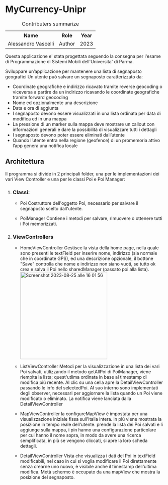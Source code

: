 # MyCurrency-Unipr

<table>
<caption id="multi_row">Contributers summarize</caption>
<tr>    <th>Name      <th>Role               <th>Year
<tr><td>Alessandro Vascelli   <td>Author  <td>2023
</table>

Questa applicazione e' stata progettata seguendo la consegna per l'esame di Programmazione di Sistemi Mobili dell'Universita' di Parma.

Sviluppare un’applicazione per mantenere una lista di segnaposto geografici Un utente può salvare un segnaposto caratterizzato da:

- Coordinate geografiche e indirizzo ricavato tramite reverse geocoding o viceversa a partire da un indirizzo ricavando le coordinate geografiche tramite forward geocoding
- Nome ed opzionalmente una descrizione
- Data e ora di aggiunta
- I segnaposto devono essere visualizzati in una lista ordinata per data di modifica ed in una mappa
- La pressione di un marker sulla mappa deve mostrare un callout con informazioni generali e dare la possibilità di visualizzare tutti i dettagli
- I segnaposto devono poter essere eliminati dall’utente
- Quando l’utente entra nella regione (geofence) di un promemoria attivo l’app genera una notifica locale

## Architettura

Il programma si divide in 2 principali folder, una per le implementazioni dei vari View Controller e una per le classi Poi e Poi Manager:
1. ### Classi:

   - Poi
     Costruttore dell'oggetto Poi, necessario per salvare il segnaposto scelto dall'utente.
     
   - PoiManager
     Contiene i metodi per salvare, rimuovere o ottenere tutti i Poi memorizzati.
2. ### ViewControllers
   
   - HomeViewController
     Gestisce la vista della home page, nella quale sono presenti le textField per inserire nome, indirizzo (sia normale che in coordinate GPS), ed una descrizione opzionale, il bottone "Save"
     controlla che nome e indirizzo non siano vuoti, se tutto ok crea e salva il Poi nello sharedManager (passato poi alla lista).
     <img width="276" alt="Screenshot 2023-08-25 alle 16 01 56" src="https://github.com/OhVash/PlaceReminder-Unipr/assets/106656351/b0a6efd2-a4a4-48fb-a862-0ed0ade55998">

     
   - ListViewController
     Metodi per la visualizzazione in una lista dei vari Poi salvati, utilizzando il metodo getAllPoi di PoiManager, viene riempita la lista; quest'utlima ordinata in base al timestamp di modifica più recente.
     Al clic su una cella apre la DetailViewController passando le info del selectedPoi.
     Al suo interno sono implementati degli observer, necessari per aggiornare la lista quando un Poi viene modificato o eliminato.
     La notifica viene lanciata dalla DetailViewController
     
   - MapViewController
     la configureMapView è impostata per una visualizzazione iniziale fissa sull'Italia intera. in più viene mostrata la posizione in tempo reale dell'utente.
     prende la lista dei Poi salvati e li aggiunge sulla mappa, i pin hanno una configurazione particolare per cui hanno il nome sopra, in modo da avere una ricerca semplificata, in più
     se vengono cliccati, si apre la loro scheda dettagli.
     
   - DetailViewController
     Vista che visualizza i dati del Poi in textField modificabili, nel caso in cui si voglia modificare il Poi direttamente senza crearne uno nuovo, è visibile anche il timestamp dell'ultima modifica.
     Metà schermo è occupato da una mapView che mostra la posizione del segnaposto.
     
     
     
     

     
